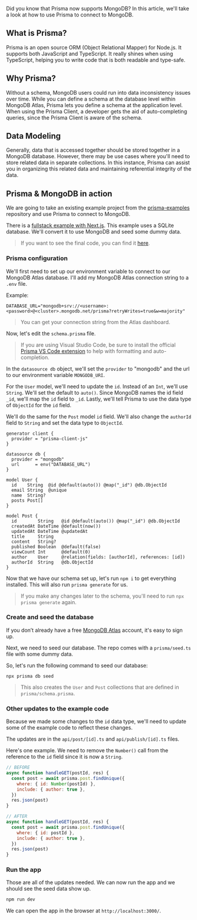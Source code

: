 Did you know that Prisma now supports MongoDB? In this article, we'll take a look at how to use Prisma to connect to MongoDB.

## What is Prisma?

Prisma is an open source ORM (Object Relational Mapper) for Node.js. It supports both JavaScript and TypeScript. It really shines when using TypeScript, helping you to write code that is both readable and type-safe.

## Why Prisma? 

Without a schema, MongoDB users could run into data inconsistency issues over time. While you can define a schema at the database level within MongoDB Atlas, Prisma lets you define a schema at the application level. When using the Prisma Client, a developer gets the aid of auto-completing queries, since the Prisma Client is aware of the schema.

## Data Modeling

Generally, data that is accessed together should be stored together in a MongoDB database. However, there may be use cases where you'll need to store related data in separate collections. In this instance, Prisma can assist you in organizing this related data and maintaining referential integrity of the data.

## Prisma & MongoDB in action

We are going to take an existing example project from the [prisma-examples](https://github.com/prisma/prisma-examples) repository and use Prisma to connect to MongoDB.

There is a [fullstack example with Next.js](https://github.com/prisma/prisma-examples/tree/latest/typescript/rest-nextjs-api-routes). This example uses a SQLite database. We'll convert it to use MongoDB and seed some dummy data.

> If you want to see the final code, you can find it [here](https://github.com/mongodb-developer/prisma-nextjs-example).

### Prisma configuration

We'll first need to set up our environment variable to connect to our MongoDB Atlas database. I'll add my MongoDB Atlas connection string to a `.env` file. 

Example: 
```
DATABASE_URL="mongodb+srv://<username>:<password>@<cluster>.mongodb.net/prisma?retryWrites=true&w=majority"
```

> You can get your connection string from the Atlas dashboard.

Now, let's edit the `schema.prisma` file.

> If you are using Visual Studio Code, be sure to install the official [Prisma VS Code extension](https://marketplace.visualstudio.com/items?itemName=Prisma.prisma) to help with formatting and auto-completion.

In the `datasource db` object, we'll set the `provider` to "mongodb" and the url to our environment variable `MONGODB_URI`.

For the `User` model, we'll need to update the `id`. Instead of an `Int`, we'll use `String`. We'll set the default to `auto()`. Since MongoDB names the id field `_id`, we'll map the `id` field to `_id`. Lastly, we'll tell Prisma to use the data type of `ObjectId` for the `id` field.

We'll do the same for the `Post` model `id` field. We'll also change the `authorId` field to `String` and set the data type to `ObjectId`.

```prisma
generator client {
  provider = "prisma-client-js"
}

datasource db {
  provider = "mongodb"
  url      = env("DATABASE_URL")
}

model User {
  id    String  @id @default(auto()) @map("_id") @db.ObjectId
  email String  @unique
  name  String?
  posts Post[]
}

model Post {
  id        String   @id @default(auto()) @map("_id") @db.ObjectId
  createdAt DateTime @default(now())
  updatedAt DateTime @updatedAt
  title     String
  content   String?
  published Boolean  @default(false)
  viewCount Int      @default(0)
  author    User     @relation(fields: [authorId], references: [id])
  authorId  String   @db.ObjectId
}
```

Now that we have our schema set up, let's run `npm i` to get everything installed. This will also run `prisma generate` for us.

> If you make any changes later to the schema, you'll need to run `npx prisma generate` again.

### Create and seed the database

If you don’t already have a free [MongoDB Atlas](https://www.mongodb.com/cloud/atlas/register2) account, it's easy to sign up.

Next, we need to seed our database. The repo comes with a `prisma/seed.ts` file with some dummy data. 

So, let's run the following command to seed our database:

```
npx prisma db seed
```

> This also creates the `User` and `Post` collections that are defined in `prisma/schema.prisma`.

### Other updates to the example code

Because we made some changes to the `id` data type, we'll need to update some of the example code to reflect these changes.

The updates are in the `api/post/[id].ts` and `api/publish/[id].ts` files.

Here's one example. We need to remove the `Number()` call from the reference to the `id` field since it is now a `String`.

```js
// BEFORE
async function handleGET(postId, res) {
  const post = await prisma.post.findUnique({
    where: { id: Number(postId) },
    include: { author: true },
  })
  res.json(post)
}

// AFTER
async function handleGET(postId, res) {
  const post = await prisma.post.findUnique({
    where: { id: postId },
    include: { author: true },
  })
  res.json(post)
}
```

### Run the app

Those are all of the updates needed. We can now run the app and we should see the seed data show up.

```bash
npm run dev
```

We can open the app in the browser at `http://localhost:3000/`.

